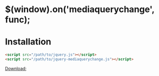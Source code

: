 $(window).on('mediaquerychange', func);
============================================

# Installation

```html
<script src="/path/to/jquery.js"></script>
<script src="/path/to/jquery-mediaquerychange.js"></script>
```

[Download]();